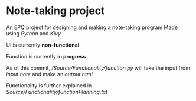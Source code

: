 Note-taking project
===================

An EPQ project for designing and making a note-taking program
Made using *Python* and *Kivy*

UI is currently **non-functional**

Function is currently **in progress**

As of this commit, */Source/Functionality/function.py* will take the input from *input.note* and make an *output.html*

Functionality is further explained in *Source/Functionality/functionPlanning.txt*
